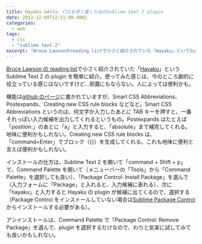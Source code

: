```yaml
---
title: Hayaku &#x3a; CSSを早く書くためのSublime text 2 plugin
date: 2012-12-09T12:51:00.000Z
categories:
  - web
tags:
  - css
  - "sublime text 2"
excerpt: "Bruce Lawsonのreading listで小さく紹介されていた「Hayaku」というSublime Text 2のpluginを簡単に紹介。使ってみた感じは、今のところ劇的に役立っている感じはないですけど...邪魔にもならない。人によっては便利かも。"
---
```


[Bruce Lawson の reading list](http://www.brucelawson.co.uk/2012/reading-list-33/)で小さく紹介されていた「[Hayaku](https://github.com/hayaku/hayaku)」という Sublime Text 2 の plugin を簡単に紹介。使ってみた感じは、今のところ劇的に役立っている感じはないですけど...邪魔にもならない。人によっては便利かも。

機能は[github のページ](https://github.com/hayaku/hayaku#features)に書かれていますが、Smart CSS Abbreviations、Postexpands、Creating new CSS rule blocks などなど。Smart CSS Abbreviations というのは、何文字か入力したあとに TAB キーを押すと、一番それっぽい入力候補を出力してくれるというもの。Postexpands はたとえば「position:」のあとに「a」と入力すると、「absolute」まで補完してくれる。地味に便利かもしれない。Creating new CSS rule blocks は、「command+Enter」でブロック（{}）を生成してくれる。これも地味に便利と言えば便利かもしれない。

インストールの仕方は、Sublime Text 2 を開いて「command + Shift + p」で、Command Palette を開いて（メニューバーの「Tools」から「Command Palette」を選択しても良い）、「Package Control: Install Package」を選んで（入力フォームに「Package」と入れると、入力候補に表れる）、次に「hayaku」と入力すると Hayaku の plugin が候補に出てくるので、選択する（Package Control をインストールしていない場合は[Sublime Package Control](http://wbond.net/sublime_packages/package_control)からインストールする必要がある）。

アンインストールは、Command Palette で「Package Control: Remove Package」を選んで、plugin を選択するだけなので、わりと気楽に試してみても良いかもしれない。
